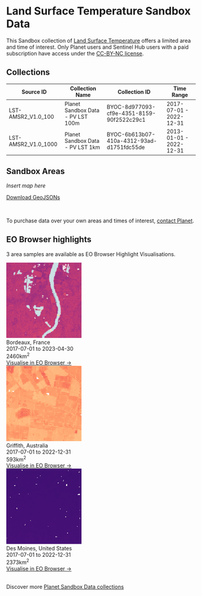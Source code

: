 # Land Surface Temperature Sandbox Data

This Sandbox collection of <a href="../land-surface-temperature/">Land Surface Temperature</a> offers a limited area and time of interest. Only Planet users and Sentinel Hub users with a paid subscription have access under the <a href="https://creativecommons.org/licenses/by-nc/4.0/" target="_blank">CC-BY-NC license</a>.

## Collections

<table>
  <thead>
    <tr>
      <th>Source ID</th>
      <th>Collection Name</th>
      <th>Collection ID</th>
      <th>Time Range</th>
    </tr>
  </thead>
  <tbody>
    <tr>
      <td>LST-AMSR2_V1.0_100</td>
      <td>Planet Sandbox Data - PV LST 100m</td>
      <td>BYOC-8d977093-cf9e-4351-8159-90f2522c29c1</td>
      <td>2017-07-01 - 2022-12-31</td>
    </tr>
    <tr>
      <td>LST-AMSR2_V1.0_1000</td>
      <td>Planet Sandbox Data - PV LST 1km</td>
      <td>BYOC-6b613b07-410a-4312-93ad-d1751fdc55de</td>
      <td>2013-01-01 - 2022-12-31</td>
    </tr>
   </tbody>
</table>

## Sandbox Areas
*Insert map here*

<a href="../land-surface-temperature/polygons.geojson" download>Download GeoJSONs</a>

<br>

To purchase data over your own areas and times of interest, <a href="https://www.planet.com/contact-sales/#contact-sales)" target="_blank">contact Planet</a>. 

## EO Browser highlights
3 area samples are available as EO Browser Highlight Visualisations.
<br>
<div class="container33">
    <div class="image-card">
    <a href='https://apps.sentinel-hub.com/eo-browser/?zoom=11&lat=44.84&lng=-0.5234&themeId=PLANET_SANDBOX&visualizationUrl=https%3A%2F%2Fservices.sentinel-hub.com%2Fogc%2Fwms%2Fe5216a19-bd01-45bd-9c90-f19cc1971e5d&datasetId=8d977093-cf9e-4351-8159-90f2522c29c1&fromTime=2023-04-30T00%3A00%3A00.000Z&toTime=2023-04-30T23%3A59%3A59.999Z&layerId=LST-100&demSource3D="MAPZEN"' target="_blank"><img src="LST_FRA.png" alt="EOB Highlight 1" class="imagette"></a>
        <div class="info">
            <div class="title">Bordeaux, France</div>
            <div class="text">
                2017-07-01 to 2023-04-30<br>
                2460km<sup>2</sup>
            </div>
            <div class="eob-link"><a href='https://apps.sentinel-hub.com/eo-browser/?zoom=11&lat=44.84&lng=-0.5234&themeId=PLANET_SANDBOX&visualizationUrl=https%3A%2F%2Fservices.sentinel-hub.com%2Fogc%2Fwms%2Fe5216a19-bd01-45bd-9c90-f19cc1971e5d&datasetId=8d977093-cf9e-4351-8159-90f2522c29c1&fromTime=2023-04-30T00%3A00%3A00.000Z&toTime=2023-04-30T23%3A59%3A59.999Z&layerId=LST-100&demSource3D="MAPZEN"' target="_blank">Visualise in EO Browser -></a></div>
        </div>
    </div>
    <div class="image-card">
    <a href='https://apps.sentinel-hub.com/eo-browser/?zoom=12&lat=-34.5218&lng=146.1202&themeId=PLANET_SANDBOX&visualizationUrl=https%3A%2F%2Fservices.sentinel-hub.com%2Fogc%2Fwms%2Fe5216a19-bd01-45bd-9c90-f19cc1971e5d&datasetId=8d977093-cf9e-4351-8159-90f2522c29c1&fromTime=2022-12-27T00%3A00%3A00.000Z&toTime=2022-12-27T23%3A59%3A59.999Z&layerId=LST-100&demSource3D="MAPZEN"' target="_blank"><img src="LST_AUS.png" alt="EOB Highlight 2" class="imagette"></a>
        <div class="info">
            <div class="title">Griffith, Australia</div>
            <div class="text">
                2017-07-01 to 2022-12-31<br>
                593km<sup>2</sup>
            </div>
            <div class="eob-link"><a href='https://apps.sentinel-hub.com/eo-browser/?zoom=12&lat=-34.5218&lng=146.1202&themeId=PLANET_SANDBOX&visualizationUrl=https%3A%2F%2Fservices.sentinel-hub.com%2Fogc%2Fwms%2Fe5216a19-bd01-45bd-9c90-f19cc1971e5d&datasetId=8d977093-cf9e-4351-8159-90f2522c29c1&fromTime=2022-12-27T00%3A00%3A00.000Z&toTime=2022-12-27T23%3A59%3A59.999Z&layerId=LST-100&demSource3D="MAPZEN"' target="_blank">Visualise in EO Browser -></a></div>
        </div>
    </div>
    <div class="image-card">
    <a href='https://apps.sentinel-hub.com/eo-browser/?zoom=11&lat=41.191&lng=-93.818&themeId=PLANET_SANDBOX&visualizationUrl=https%3A%2F%2Fservices.sentinel-hub.com%2Fogc%2Fwms%2Fe5216a19-bd01-45bd-9c90-f19cc1971e5d&datasetId=8d977093-cf9e-4351-8159-90f2522c29c1&fromTime=2022-12-31T00%3A00%3A00.000Z&toTime=2022-12-31T23%3A59%3A59.999Z&layerId=LST-100&demSource3D="MAPZEN"' target="_blank"><img src="LST_USA.png" alt="EOB Highlight 3" class="imagette"></a>
        <div class="info">
            <div class="title">Des Moines, United States</div>
            <div class="text">
                2017-07-01 to 2022-12-31<br>
                2373km<sup>2</sup>
            </div>
            <div class="eob-link"><a href='https://apps.sentinel-hub.com/eo-browser/?zoom=11&lat=41.191&lng=-93.818&themeId=PLANET_SANDBOX&visualizationUrl=https%3A%2F%2Fservices.sentinel-hub.com%2Fogc%2Fwms%2Fe5216a19-bd01-45bd-9c90-f19cc1971e5d&datasetId=8d977093-cf9e-4351-8159-90f2522c29c1&fromTime=2022-12-31T00%3A00%3A00.000Z&toTime=2022-12-31T23%3A59%3A59.999Z&layerId=LST-100&demSource3D="MAPZEN"' target="_blank">Visualise in EO Browser -></a></div>
        </div>
    </div>
</div>
<br>

Discover more <a href="../planet-sandbox-data/">Planet Sandbox Data collections</a>